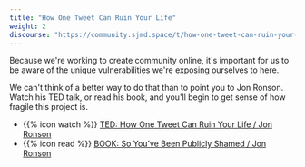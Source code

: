 ```yaml
---
title: "How One Tweet Can Ruin Your Life"
weight: 2
discourse: "https://community.sjmd.space/t/how-one-tweet-can-ruin-your-life/"
---
```


Because we're working to create community online, it's important for us to be aware of the unique vulnerabilities we're exposing ourselves to here.

We can't think of a better way to do that than to point you to Jon Ronson. Watch his TED talk, or read his book, and you'll begin to get sense of how fragile this project is.

- {{% icon watch %}} [TED: How One Tweet Can Ruin Your Life / Jon Ronson](https://www.youtube.com/watch?v=wAIP6fI0NAI)
- {{% icon read %}} [BOOK: So You’ve Been Publicly Shamed / Jon Ronson](https://www.worldcat.org/title/so-youve-been-publicly-shamed/oclc/941726442&referer=brief_results)
